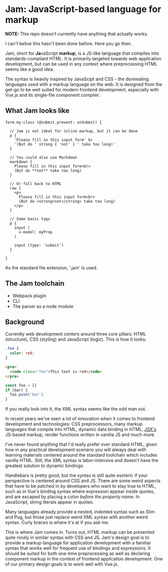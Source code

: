 # Jam: JavaScript-based language for markup

**NOTE:** This repo doesn't currently have anything that actually works.

I can't belive this hasn't been done before. Here you go then.

Jam, short for **Ja**vaScript **markup**, is a JS-like language that compiles into standards-compliant HTML. It is primarily targeted towards web application development, but can be used in any context where preprocessing HTML seems like a good idea.

The syntax is heavily inspired by JavaScipt and CSS - the dominating languages used with a markup language on the web. It is designed from the get-go to be well suited for modern frontend development, especially with Vue.js and its single-file component compiler.

## What Jam looks like

```jam
form.my-class (@submit.prevent: onSubmit) {

  // Jam is not ideal for inline markup, but it can be done
  p {
    'Please fill in this input form' br
    '(But do ' strong { 'not' } ' take too long)'
  }

  // You could also use Markdown
  markdown {
    Please fill in this input form<br>
    (But do **not** take too long)
  }

  // Or fall back to HTML
  raw {
    <p>
      Please fill in this input form<br>
      (But do <strong>not</strong> take too long)
    </p>
  }

  // Some basic tags
  p {
    input (
      v-model: myProp
    )

    input (type: 'submit')
  }

}
```

As the standard file extension, '.jam' is used.

## The Jam toolchain

- Webpack plugin
- CLI
- The parser as a node module

## Background

Currently web development centers around three core pillars: HTML (structure), CSS (styling) and JavaScript (logic). This is how it looks:

```CSS
.foo {
  color: red;
}
```

```html
<pre>
  <code class="foo">This text is red</code>
</pre>
```

```javascript
const foo = []
if (bar) {
  foo.push('bar')
}
```

If you really look into it, the XML syntax seems like the odd man out.

In recent years we've seen a lot of innovation when it comes to frontend development and technologies: CSS preprocessors, many markup languages that compile into HTML, dynamic data binding in HTML, [JSX's]() JS-based markup, render functions written in vanilla JS and much more.

I've never found anything that I'd really prefer over standard HTML, given how in any practical development scenario you will always deal with learning materials centered around the standard toolchain which includes vanilla HTML. Still, the XML syntax is labor-intensive and doesn't have the greatest solution to dynamic bindings.

Handlebars is pretty good, but the syntax is still quite esoteric if your perspective is centered around CSS and JS. There are some weird aspects that have to be patched in by developers who want to stay true to HTML, such as in Vue's binding syntax where expression appear inside quotes, and are escaped by placing a colon _before the property name_. In JavaScript, string literals appear in quotes.

Many languages already provide a nested, indented syntax such as Slim and Pug, but those just replace weird XML syntax with another weird syntax. Curly braces is where it's at if you ask me.

This is where Jam comes in. Turns out, HTML markup can be presented quite nicely in similar syntax with CSS and JS. Jam's design goal is to provide a markup language for application development with a familiar syntax that works well for frequent use of bindings and expressions. It should be suited for both one-time preprocessing as well as declaring component markup in the context of frontend application development. One of our primary design goals is to work well with Vue.js.
